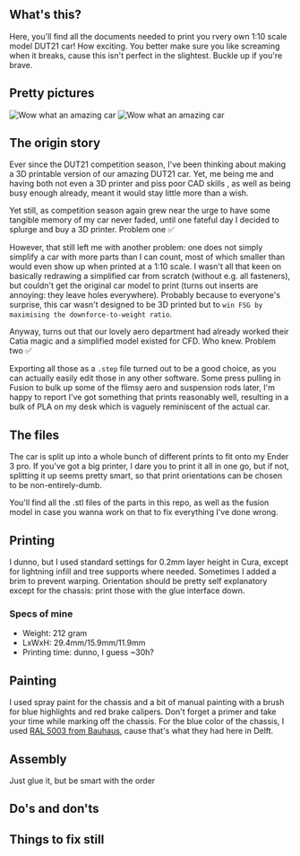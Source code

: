 ## What's this?
Here, you'll find all the documents needed to print you rvery own 1:10 scale model DUT21 car! How exciting. You better make sure you like screaming when it breaks, cause this isn't perfect in the slightest. Buckle up if you're brave.

## Pretty pictures
![](photos/pretty_image_1.png "Wow what an amazing car")
![](photos/pretty_image_2.png "Wow what an amazing car")


## The origin story

Ever since the DUT21 competition season, I've been thinking about making a 3D printable version of our amazing DUT21 car. Yet, me being me and having both not even a 3D printer and piss poor CAD skills , as well as being busy enough already, meant it would stay little more than a wish.

Yet still, as competition season again grew near the urge to have some tangible memory of my car never faded, until one fateful day I decided to splurge and buy a 3D printer. Problem one :white_check_mark: 

However, that still left me with another problem: one does not simply simplify a car with more parts than I can count, most of which smaller than would even show up when printed at a 1:10 scale. I wasn't all that keen on basically redrawing a simplified car from scratch (without e.g. all fasteners), but couldn't get the original car model to print (turns out inserts are annoying: they leave holes everywhere). Probably because to everyone's surprise, this car wasn't designed to be 3D printed but to `win FSG by maximising the downforce-to-weight ratio`.

Anyway, turns out that our lovely aero department had already worked their Catia magic and a simplified model existed for  CFD. Who knew. Problem two :white_check_mark:

Exporting all those as a `.step` file turned out to be a good choice, as you can actually easily edit those in any other software. Some press pulling in Fusion to bulk up some of the flimsy aero and suspension rods later, I'm happy to report I've got something that prints reasonably well, resulting in a bulk of PLA on my desk which is vaguely reminiscent of the actual car. 

## The files
The car is split up into a whole bunch of different prints to fit onto my Ender 3 pro. If you've got a big printer, I dare you to print it all in one go, but if not, splitting it up seems pretty smart, so that print orientations can be chosen to be non-entirely-dumb.

You'll find all the .stl files of the parts in this repo, as well as the fusion model in case you wanna work on that to fix everything I've done wrong.

## Printing
I dunno, but I used standard settings for 0.2mm layer height in Cura, except for lightning infill and tree supports where needed. Sometimes I added a brim to prevent warping. Orientation should be pretty self explanatory except for the chassis: print those with the glue interface down. 

### Specs of mine
- Weight: 212 gram
- LxWxH: 29.4mm/15.9mm/11.9mm
- Printing time: dunno, I guess ~30h?


## Painting
I used spray paint for the chassis and a bit of manual painting with a brush for blue highlights and red brake calipers.
Don't forget a primer and take your time while marking off the chassis. For the blue color of the chassis, I used [RAL 5003 from Bauhaus](https://nl.bauhaus/spuitlak-gekleurd/dupli-color-color-lakspray-ral-5003-saffierblauw/p/15071694), cause that's what they had here in Delft.

## Assembly
Just glue it, but be smart with the order

## Do's and don'ts 

## Things to fix still

